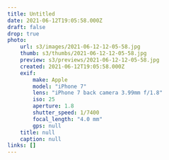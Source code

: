 ```yaml
---
title: Untitled
date: 2021-06-12T19:05:58.000Z
draft: false
drop: true
photo:
    url: s3/images/2021-06-12-12-05-58.jpg
    thumb: s3/thumbs/2021-06-12-12-05-58.jpg
    preview: s3/previews/2021-06-12-12-05-58.jpg
    created: 2021-06-12T19:05:58.000Z
    exif:
        make: Apple
        model: "iPhone 7"
        lens: "iPhone 7 back camera 3.99mm f/1.8"
        iso: 25
        aperture: 1.8
        shutter_speed: 1/7400
        focal_length: "4.0 mm"
        gps: null
    title: null
    caption: null
links: []
---
```

